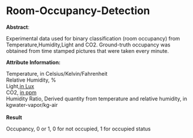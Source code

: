 # Room-Occupancy-Detection

<b>Abstract</b>:<p> Experimental data used for binary classification (room occupancy) from Temperature,Humidity,Light and CO2. Ground-truth occupancy was obtained from time stamped pictures that were taken every minute.</p>

<b>Attribute Information:</b>

Temperature, in Celsius/Kelvin/Fahrenheit <br>
Relative Humidity, % <br>
Light,<a href = "https://en.wikipedia.org/wiki/Lux">in Lux</a> <br>
CO2, <a href="https://en.wikipedia.org/wiki/Parts-per_notation">in ppm</a> <br>
Humidity Ratio, Derived quantity from temperature and relative humidity, in kgwater-vapor/kg-air <br><br>
<b> Result</b>
<p>Occupancy, 0 or 1, 0 for not occupied, 1 for occupied status</p>
